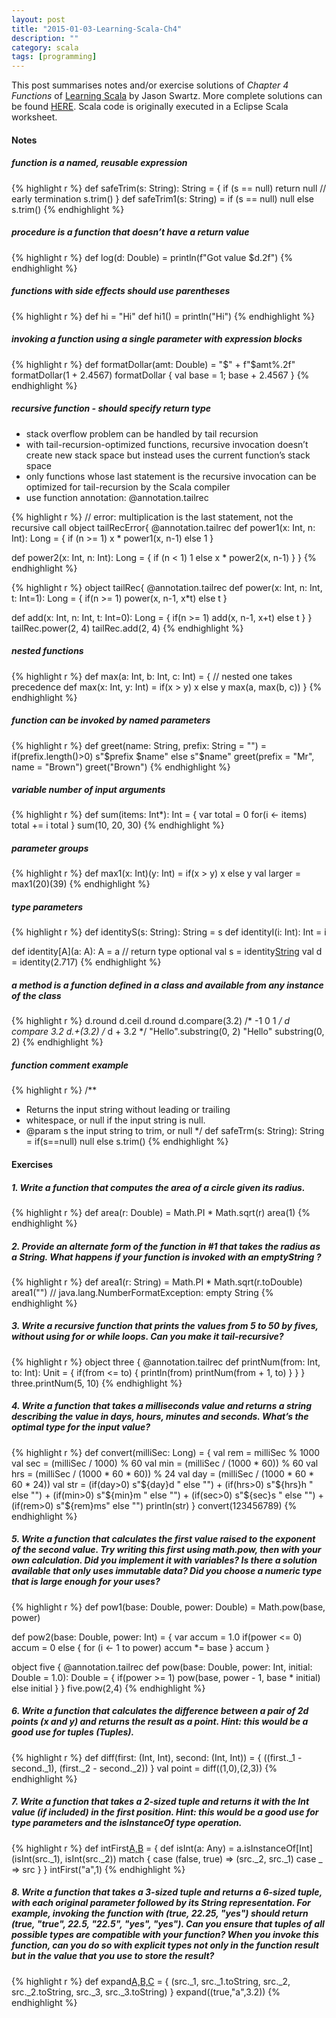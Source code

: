 ```yaml
---
layout: post
title: "2015-01-03-Learning-Scala-Ch4"
description: ""
category: scala
tags: [programming]
---
```

This post summarises notes and/or exercise solutions of _Chapter 4 Functions_ of [Learning Scala](http://chimera.labs.oreilly.com/books/1234000001798/index.html) by  Jason Swartz. More complete solutions can be found [HERE](https://github.com/swartzrock/LearningScalaMaterials). Scala code is originally executed in a Eclipse Scala worksheet.

#### Notes

##### function is a named, reusable expression


{% highlight r %}
def safeTrim(s: String): String = {
	if (s == null) return null // early termination
	s.trim()
}
def safeTrim1(s: String) = if (s == null) null else s.trim()
{% endhighlight %}

##### procedure is a function that doesn’t have a return value


{% highlight r %}
def log(d: Double) = println(f"Got value $d.2f")
{% endhighlight %}

##### functions with side effects should use parentheses


{% highlight r %}
def hi = "Hi"
def hi1() = println("Hi")
{% endhighlight %}
##### invoking a function using a single parameter with expression blocks


{% highlight r %}
def formatDollar(amt: Double) = "$" + f"$amt%.2f"
formatDollar(1 + 2.4567)
formatDollar { val base = 1; base + 2.4567 }
{% endhighlight %}

##### recursive function - should specify return type
- stack overflow problem can be handled by tail recursion
- with tail-recursion-optimized functions, recursive invocation doesn’t create new stack space but instead uses the current function’s stack space
- only functions whose last statement is the recursive invocation can be optimized for tail-recursion by the Scala compiler
- use function annotation: @annotation.tailrec


{% highlight r %}
// error: multiplication is the last statement, not the recursive call
object tailRecError{
  @annotation.tailrec
  def power1(x: Int, n: Int): Long = {
  	if (n >= 1) x * power1(x, n-1)
  	else 1
  }

  def power2(x: Int, n: Int): Long = {
  	if (n < 1) 1
  	else x * power2(x, n-1)
  }
}
{% endhighlight %}


{% highlight r %}
object tailRec{
  @annotation.tailrec
  def power(x: Int, n: Int, t: Int=1): Long = {
  	if(n >= 1) power(x, n-1, x*t)
  	else t
  }
  
  def add(x: Int, n: Int, t: Int=0): Long = {
  	if(n >= 1) add(x, n-1, x+t)
  	else t
  }
}
tailRec.power(2, 4)
tailRec.add(2, 4)
{% endhighlight %}

##### nested functions


{% highlight r %}
def max(a: Int, b: Int, c: Int) = {
// nested one takes precedence
	def max(x: Int, y: Int) = if(x > y) x else y
	max(a, max(b, c))
}
{% endhighlight %}

##### function can be invoked by named parameters


{% highlight r %}
def greet(name: String, prefix: String = "") = if(prefix.length()>0) s"$prefix $name" else s"$name"
greet(prefix = "Mr", name = "Brown")
greet("Brown")
{% endhighlight %}

##### variable number of input arguments


{% highlight r %}
def sum(items: Int*): Int = {
	var total = 0
	for(i <- items) total += i
	total
}
sum(10, 20, 30)
{% endhighlight %}

##### parameter groups


{% highlight r %}
def max1(x: Int)(y: Int) = if(x > y) x else y
val larger = max1(20)(39)
{% endhighlight %}

##### type parameters


{% highlight r %}
def identityS(s: String): String = s
def identityI(i: Int): Int = i

def identity[A](a: A): A = a // return type optional
val s = identity[String]("Hello")
val d = identity(2.717)
{% endhighlight %}

##### a method is a function defined in a class and available from any instance of the class


{% highlight r %}
d.round
d.ceil
d.round
d.compare(3.2) /* -1 0 1 */
d compare 3.2
d.+(3.2) /* d + 3.2 */
"Hello".substring(0, 2)
"Hello" substring(0, 2)
{% endhighlight %}

##### function comment example


{% highlight r %}
/**
* Returns the input string without leading or trailing
* whitespace, or null if the input string is null.
* @param s the input string to trim, or null
*/
def safeTrm(s: String): String = if(s==null) null else s.trim()
{% endhighlight %}

#### Exercises

##### 1. Write a function that computes the area of a circle given its radius.


{% highlight r %}
def area(r: Double) = Math.PI * Math.sqrt(r)
area(1)
{% endhighlight %}

##### 2. Provide an alternate form of the function in #1 that takes the radius as a String. What happens if your function is invoked with an emptyString ?


{% highlight r %}
def area1(r: String) = Math.PI * Math.sqrt(r.toDouble)
area1("") // java.lang.NumberFormatException: empty String
{% endhighlight %}

##### 3. Write a recursive function that prints the values from 5 to 50 by fives, without using for or while loops. Can you make it tail-recursive?


{% highlight r %}
object three {
	@annotation.tailrec
	def printNum(from: Int, to: Int): Unit = {
		if(from <= to) {
			println(from)
			printNum(from + 1, to)
		}
	}
}
three.printNum(5, 10)
{% endhighlight %}

##### 4. Write a function that takes a milliseconds value and returns a string describing the value in days, hours, minutes and seconds. What’s the optimal type for the input value?


{% highlight r %}
def convert(milliSec: Long) = {
	val rem = milliSec % 1000
	val sec = (milliSec / 1000) % 60
	val min = (milliSec / (1000 * 60)) % 60
	val hrs = (milliSec / (1000 * 60 * 60)) % 24
	val day = (milliSec / (1000 * 60 * 60 * 24))
	val str = (if(day>0) s"${day}d " else "") + (if(hrs>0) s"${hrs}h " else "") + (if(min>0) s"${min}m " else "") + (if(sec>0) s"${sec}s " else "")  + (if(rem>0) s"${rem}ms" else "")
println(str)
}
convert(123456789)
{% endhighlight %}

##### 5. Write a function that calculates the first value raised to the exponent of the second value. Try writing this first using math.pow, then with your own calculation. Did you implement it with variables? Is there a solution available that only uses immutable data? Did you choose a numeric type that is large enough for your uses?


{% highlight r %}
def pow1(base: Double, power: Double) = Math.pow(base, power)

def pow2(base: Double, power: Int) = {
	var accum = 1.0
	if(power <= 0) accum = 0
	else {
		for (i <- 1 to power) accum *= base
	}
	accum
}

object five {
  @annotation.tailrec
  def pow(base: Double, power: Int, initial: Double = 1.0): Double = {
  	if(power >= 1) pow(base, power - 1, base * initial)
  	else initial
  }
}
five.pow(2,4)
{% endhighlight %}

##### 6. Write a function that calculates the difference between a pair of 2d points (x and y) and returns the result as a point. Hint: this would be a good use for tuples (*Tuples*).


{% highlight r %}
def diff(first: (Int, Int), second: (Int, Int)) = {
	((first._1 - second._1), (first._2 - second._2))
}
val point = diff((1,0),(2,3))
{% endhighlight %}

##### 7. Write a function that takes a 2-sized tuple and returns it with the Int value (if included) in the first position. Hint: this would be a good use for type parameters and the isInstanceOf type operation.


{% highlight r %}
def intFirst[A,B](src: (A, B)) = {
	def isInt(a: Any) = a.isInstanceOf[Int]
	(isInt(src._1), isInt(src._2)) match {
		case (false, true) => (src._2, src._1)
		case _ => src
	}
}
intFirst("a",1)
{% endhighlight %}

##### 8. Write a function that takes a 3-sized tuple and returns a 6-sized tuple, with each original parameter followed by its String representation. For example, invoking the function with (true, 22.25, "yes") should return (true, "true", 22.5, "22.5", "yes", "yes"). Can you ensure that tuples of all possible types are compatible with your function? When you invoke this function, can you do so with explicit types not only in the function result but in the value that you use to store the result?


{% highlight r %}
def expand[A,B,C](src: (A, B, C)) = {
	(src._1, src._1.toString, src._2, src._2.toString, src._3, src._3.toString)
}
expand((true,"a",3.2))
{% endhighlight %}
